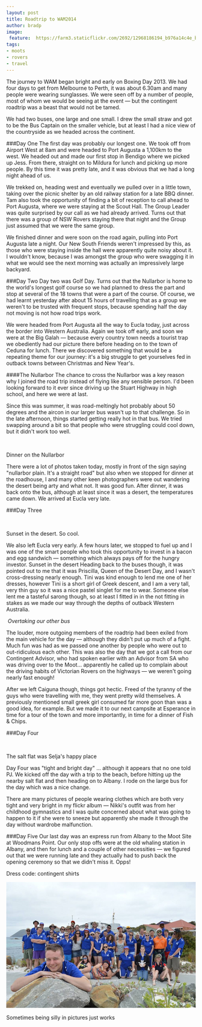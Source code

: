 ```yaml
---
layout: post
title: Roadtrip to WAM2014
author: bradp
image:
 feature:  https://farm3.staticflickr.com/2692/12968186194_b976a14c4e_b_d.jpg
tags: 
- moots
- rovers
- travel
---
```


The journey to WAM began bright and early on Boxing Day 2013. We had four days to get from Melbourne to Perth, it was about 6.30am and many people were wearing sunglasses. We were seen off by a number of people, most of whom we would be seeing at the event — but the contingent roadtrip was a beast that would not be tamed.

<!--more-->

We had two buses, one large and one small. I drew the small straw and got to be the Bus Captain on the smaller vehicle, but at least I had a nice view of the countryside as we headed across the continent.

###Day One
The first day was probably our longest one. We took off from Airport West at 8am and were headed to Port Augusta a 1,100km to the west. We headed out and made our first stop in Bendigo where we picked up Jess. From there, straight on to Mildura for lunch and picking up more people. By this time it was pretty late, and it was obvious that we had a long night ahead of us.<a href="https://www.flickr.com/photos/ubersejanus/12968118384/in/album-72157641947156555/"><img src="https://farm3.staticflickr.com/2405/12968118384_b165c1c3ae_z_d.jpg" alt="" /></a>

We trekked on, heading west and eventually we pulled over in a little town, taking over the picnic shelter by an old railway station for a late BBQ dinner. Tam also took the opportunity of finding a bit of reception to call ahead to Port Augusta, where we were staying at the Scout Hall. The Group Leader was quite surprised by our call as we had already arrived. Turns out that there was a group of NSW Rovers staying there that night and the Group just assumed that we were the same group.

We finished dinner and were soon on the road again, pulling into Port Augusta late a night. Our New South Friends weren't impressed by this, as those who were staying inside the hall were apparently quite noisy about it. I wouldn't know, because I was amongst the group who were swagging it in what we would see the next morning was actually an impressively large backyard.

###Day Two
Day two was Golf Day. Turns out that the Nullarbor is home to the world's longest golf course so we had planned to dress the part and stop at several of the 18 towns that were a part of the course. Of course, we had learnt yesterday after about 15 hours of travelling that as a group we weren't to be trusted with frequent stops, because spending half the day not moving is not how road trips work.

We were headed from Port Augusta all the way to Eucla today, just across the border into Western Australia. Again we took off early, and soon we were at the Big Galah — because every country town needs a tourist trap we obediently had our picture there before heading on to the town of Ceduna for lunch. There we discovered something that would be a repeating theme for our journey: it's a big struggle to get yourselves fed in outback towns between Christmas and New Year's.

####The Nullarbor
The chance to cross the Nullarbor was a key reason why I joined the road trip instead of flying like any sensible person. I'd been looking forward to it ever since driving up the Stuart Highway in high school, and here we were at last.<a href="https://www.flickr.com/photos/ubersejanus/12967739965/in/album-72157641947156555/"><img class=" alignleft" src="https://farm3.staticflickr.com/2142/12967739965_68d017d953_z_d.jpg" alt="" /></a>

Since this was summer, it was road-meltingly hot probably about 50 degrees and the aircon in our larger bus wasn't up to that challenge. So in the late afternoon, things started getting really hot in that bus. We tried swapping around a bit so that people who were struggling could cool down, but it didn't work too well.

  <a href="https://www.flickr.com/photos/ubersejanus/12968174964/in/album-72157641947156555/">
  <img src="https://farm3.staticflickr.com/2326/12968174964_33030d6b73_z_d.jpg" alt="" /></a> 
  <p class="caption">Dinner on the Nullarbor</p>


There were a lot of photos taken today, mostly in front of the sign saying "nullarbor plain. It's a straight road" but also when we stopped for dinner at the roadhouse, I and many other keen photographers were out wandering the desert being arty and what not. It was good fun. After dinner, it was back onto the bus, although at least since it was a desert, the temperatures came down. We arrived at Eucla very late.

###Day Three

  <a href="https://www.flickr.com/photos/ubersejanus/12967776415/in/album-72157641947156555/">
  <img src="https://farm8.staticflickr.com/7377/12967776415_02c4667e5e_z_d.jpg" alt="" /></a>
  <p class="caption">Sunset in the desert. So cool.</p>


We also left Eucla very early.
A few hours later, we stopped to fuel up and I was one of the smart people who took this opportunity to invest in a bacon and egg sandwich — something which always pays off for the hungry investor. Sunset in the desert Heading back to the buses though, it was pointed out to me that it was Priscilla, Queen of the Desert Day, and I wasn't cross-dressing nearly enough. Tini was kind enough to lend me one of her dresses, however Tini is a short girl of Greek descent, and I am a very tall, very thin guy so it was a nice pastel singlet for me to wear. Someone else lent me a tasteful sarong though, so at least I fitted in in the not fitting in stakes as we made our way through the depths of outback Western Australia.

  <a href="https://www.flickr.com/photos/ubersejanus/12967832125/in/album-72157641947156555/">
  <img class="" src="https://farm3.staticflickr.com/2366/12967832125_162423772b_z_d.jpg" alt="" /></a>
  <em>Overtaking our other bus</em>

The louder, more outgoing members of the roadtrip had been exiled from the main vehicle for the day — although they didn't put up much of a fight. Much fun was had as we passed one another by people who were out to out-ridiculous each other.
This was also the day that we got a call from our Contingent Advisor, who had spoken earlier with an Advisor from SA who was driving over to the Moot... apparently he called up to complain about the driving habits of Victorian Rovers on the highways — we weren't going nearly fast enough!

After we left Caiguna though, things got hectic. Freed of the tyranny of the guys who were travelling with me, they went pretty wild themselves. A previously mentioned small greek girl consumed far more goon than was a good idea, for example. But we made it to our next campsite at Esperance in time for a tour of the town and more importantly, in time for a dinner of Fish &amp; Chips.

###Day Four

  <a href="https://www.flickr.com/photos/ubersejanus/12968411684/in/album-72157641947156555/">
  <img src="https://farm3.staticflickr.com/2031/12968411684_0f0797233f_z_d.jpg" alt="" /></a>
  <p class="caption">The salt flat was Selja's happy place</p>

Day Four was "tight and bright day" ... although it appears that no one told PJ.
We kicked off the day with a trip to the beach, before hitting up the nearby salt flat and then heading on to Albany. I rode on the large bus for the day which was a nice change.

There are many pictures of people wearing clothes which are both very tight and very bright in my flickr album — Nikki's outfit was from her childhood gymnastics and I was quite concerned about what was going to happen to it if she were to sneeze but apparently she made it through the day without wardrobe malfunction.

###Day Five
Our last day was an express run from Albany to the Moot Site at Woodmans Point. Our only stop offs were at the old whaling station in Albany, and then for lunch and a couple of other necessities — we figured out that we were running late and they actually had to push back the opening ceremony so that we didn't miss it. Opps!

Dress code: contingent shirts

![Team Photo](/blog/assets/2014-01/roadtrip_photo.jpg)
<p class="caption">Sometimes being silly in pictures just works</p>